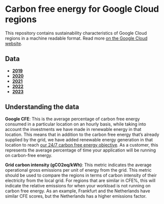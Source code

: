 # Carbon free energy for Google Cloud regions 

This repository contains sustainability characteristics of Google Cloud regions in a machine readable format. Read more [on the Google Cloud website](https://cloud.google.com/sustainability/region-carbon).

## Data

* **[2019](data/yearly/2019.csv)**
* **[2020](data/yearly/2020.csv)**
* **[2021](data/yearly/2021.csv)**
* **[2022](data/yearly/2022.csv)**
* **[2023](data/yearly/2023.csv)**

## Understanding the data

**Google CFE**: This is the average percentage of carbon free energy consumed in a particular location on an hourly basis, while taking into account the investments we have made in renewable energy in that location. This means that in addition to the carbon free energy that’s already supplied by the grid, we have added renewable energy generation in that location to reach [our 24/7 carbon free energy objective](https://www.gstatic.com/gumdrop/sustainability/247-carbon-free-energy.pdf). As a customer, this represents the average percentage of time your application will be running on carbon-free energy.

**Grid carbon intensity (gCO2eq/kWh)**: This metric indicates the average operational gross emissions per unit of energy from the grid. This metric should be used to compare the regions in terms of carbon intensity of their electricity from the local grid. For regions that are similar in CFE%, this will indicate the relative emissions for when your workload is not running on carbon free energy. As an example, Frankfurt and the Netherlands have similar CFE scores, but the Netherlands has a higher emissions factor.


